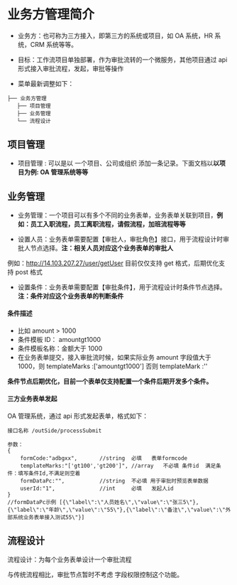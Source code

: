 # 业务方管理简介

- 业务方：也可称为三方接入，即第三方的系统或项目，如 OA 系统，HR 系统，CRM 系统等等。

- 目标：工作流项目单独部署，作为审批流转的一个微服务，其他项目通过 api 形式接入审批流程，发起，审批等操作

- 菜单最新调整如下：

```
├── 业务方管理
   ├── 项目管理
   ├── 业务管理
   └── 流程设计
```

## 项目管理

- 项目管理 : 可以是以 一个项目、公司或组织 添加一条记录。下面文档以**以项目为例: OA 管理系统等等**

## 业务管理

- 业务管理：一个项目可以有多个不同的业务表单，业务表单关联到项目，**例如：员工入职流程，员工离职流程，请假流程，加班流程等等**

- 设置人员：业务表单需要配置【审批人，审批角色】接口，用于流程设计时审批人节点选择。**注：相关人员对应这个业务表单的审批人**

例如：http://14.103.207.27/user/getUser 目前仅仅支持 get 格式，后期优化支持 post 格式

- 设置条件：业务表单需要配置【审批条件】，用于流程设计时条件节点选择。**注：条件对应这个业务表单的判断条件**

#### 条件描述

- 比如 amount > 1000
- 条件模板 ID： amountgt1000
- 条件模板名称：金额大于 1000
- 在业务表单提交，接入审批流时候，如果实际业务 amount 字段值大于 1000，则 templateMarks :['amountgt1000'] 否则 templateMark :''

**条件节点后期优化，目前一个表单仅支持配置一个条件后期开发多个条件。**

#### 三方业务表单发起

OA 管理系统，通过 api 形式发起表单，格式如下：

```
接口名称 /outSide/processSubmit

参数：
{
    formCode:"adbgxx",       //string  必填   表单formcode
    templateMarks:"['gt100','gt200']", //array   不必填 条件id  满足条件：填写条件Id,不满足则空着
    formDataPc:"",           //string  不必填 用于审批时预览表单数据
    userId:"1",              //int     必填   发起人id
}
//formDataPc示例 [{\"label\":\"人员姓名\",\"value\":\"张三5\"},{\"label\":\"年龄\",\"value\":\"55\"},{\"label\":\"备注\",\"value\":\"外部系统业务表单接入测试55\"}]

```

## 流程设计

流程设计：为每个业务表单设计一个审批流程

与传统流程相比，审批节点暂时不考虑 字段权限控制这个功能。
